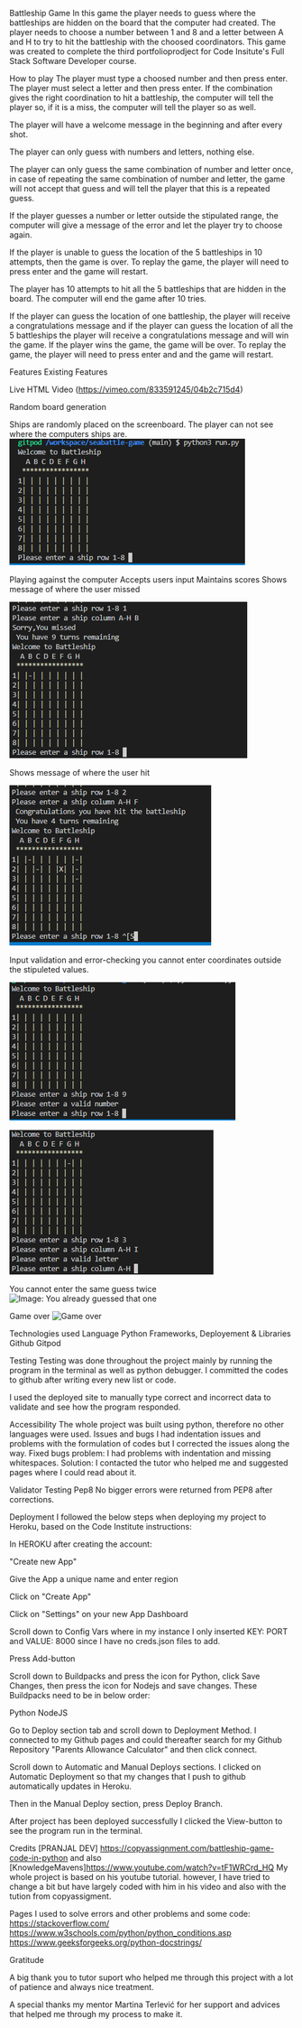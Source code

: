 Battleship Game
In this game the player needs to guess where the battleships are hidden on the board that the computer had created. 
The player needs to choose a number between 1 and 8 and a letter between A and H to try to hit the battleship with the choosed coordinators. This game was created to complete the third portfolioprodject for Code Insitute's Full Stack Software Developer course.

How to play
The player must type a choosed number and then press enter.
The player must select a letter and then press enter.
If the combination gives the right coordination to hit a battleship, the computer will tell the player so, if it is a miss, the computer will tell the player so as well.

The player will have a welcome message in the beginning and after every shot.

The player can only guess with numbers and letters, nothing else.

The player can only guess the same combination of number and letter once, in case of repeating the same combination of number and letter,  the game will not accept that guess and will tell the player that this is a repeated guess. 

If the player guesses a number or letter outside the stipulated range, the computer will give a message of the error and let the player try to choose again. 

If the player is unable to guess the location of the 5 battleships in 10 attempts, then the game is over. To replay the game, the player will need to press enter and the game will restart.

The player has 10 attempts to hit all the 5 battleships that are hidden in the board.
The computer will end the game after 10 tries. 

If the player can guess the location of one battleship, the player will receive a congratulations message and if the player can guess the location of all the 5 battleships the player will receive a congratulations message and will win the game. If the player wins the game, the game will be over. To replay the game, the player will need to press enter and and the game will restart. 

Features
Existing Features

Live 
HTML Video (https://vimeo.com/833591245/04b2c715d4)

Random board generation

Ships are randomly placed on the screenboard.
The player can not see where the computers ships are.
![Image of board before starting to play](images/before_playing.png)


Playing against the computer
Accepts users input
Maintains scores
Shows message of where the user missed

![Image of first miss](images/first%20miss.png)

Shows message of where the user hit

![Image of first hit](images/first%20hit.png)

Input validation and error-checking
you cannot enter coordinates outside the stipuleted values. 

![Image: You must enter a number](images/wrong%20number.png)

![Image: You must enter a letter](images/wrong%20letter.png)

You cannot enter the same guess twice
![Image: You already guessed that one](../seabattle-game/images//already-guessed.png)

Game over
![Game over](../seabattle-game/images//missed-game-over.png)


Technologies used
Language Python
Frameworks, Deployement & Libraries
Github
Gitpod

Testing
Testing was done throughout the project mainly by running the program in the terminal as well as python debugger. I committed the codes to github after writing every new list or code.

I used the deployed site to manually type correct and incorrect data to validate and see how the program responded.

Accessibility
The whole project was built using python, therefore no other languages were used.
Issues and bugs
I had indentation issues and problems with the formulation of codes but I corrected the issues along the way.
Fixed bugs
problem: I had problems with indentation and missing whitespaces.
Solution: I contacted the tutor who helped me and suggested pages where I could read about it.

Validator Testing
Pep8
No bigger errors were returned from PEP8 after corrections.

Deployment
I followed the below steps when deploying my project to Heroku, based on the Code Institute instructions:

In HEROKU after creating the account:

"Create new App"

Give the App a unique name and enter region

Click on "Create App"

Click on "Settings" on your new App Dashboard

Scroll down to Config Vars where in my instance I only inserted KEY: PORT and VALUE: 8000 since I have no creds.json files to add.

Press Add-button

Scroll down to Buildpacks and press the icon for Python, click Save Changes, then press the icon for Nodejs and save changes. These Buildpacks need to be in below order:

Python NodeJS

Go to Deploy section tab and scroll down to Deployment Method. I connected to my Github pages and could thereafter search for my Github Repository "Parents Allowance Calculator" and then click connect.

Scroll down to Automatic and Manual Deploys sections. I clicked on Automatic Deployment so that my changes that I push to github automatically updates in Heroku.

Then in the Manual Deploy section, press Deploy Branch.

After project has been deployed successfully I clicked the View-button to see the program run in the terminal.

Credits
[PRANJAL DEV] https://copyassignment.com/battleship-game-code-in-python and also [KnowledgeMavens]https://www.youtube.com/watch?v=tF1WRCrd_HQ
 My whole project is based on his youtube tutorial. however, I have tried to change a bit but have largely coded with him in his video and also with the tution from copyassigment.

Pages I used to solve errors and other problems and some code: https://stackoverflow.com/  https://www.w3schools.com/python/python_conditions.asp https://www.geeksforgeeks.org/python-docstrings/

Gratitude

A big thank you to tutor suport who helped me through this project with a lot of patience and always nice treatment.

A special thanks my mentor Martina Terlević for her support and advices that helped me through my process to make it.
